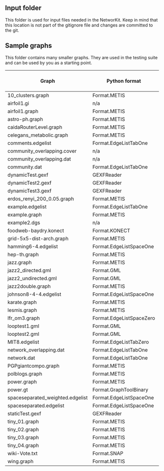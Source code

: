 ## Input folder

This folder is used for input files needed in the NetworKit. Keep in mind that this location is not part of the gitignore file and changes are committed to the git.

## Sample graphs

This folder contains many smaller graphs. They are used in the testing suite and can be used by you as a starting point.

| Graph                            | Python format           | Cpp Reader              | Filesize (in byte) | Number of Nodes | Number of Edges | Directed | Weighted | Weblink |
|----------------------------------|-------------------------|-------------------------|--------------------|-----------------|-----------------|----------|----------|---------|
| 10_clusters.graph                | Format.METIS            | METISGraphReader        | 3                  | 100             | 556             | FALSE    | FALSE    | n/a     |
| airfoil1.gi                      | n/a                     | DibapGraphReader        | 149370             | 4253            | 12289           | FALSE    | FALSE    | n/a     |
| airfoil1.graph                   | Format.METIS            | METISGraphReader        | 116538             | 4253            | 12289           | n/a      | n/a      | n/a     |
| astro-ph.graph                   | Format.METIS            | METISGraphReader        | 1259548            | 16706           | 121251          | FALSE    | FALSE    | n/a     |
| caidaRouterLevel.graph           | Format.METIS            | METISGraphReader        | 7490360            | 192244          | 609066          | FALSE    | FALSE    | n/a     |
| celegans_metabolic.graph         | Format.METIS            | METISGraphReader        | 16015              | 453             | 2025            | FALSE    | FALSE    | n/a     |
| comments.edgelist                | Format.EdgeListTabOne   | EdgeListReader          | 127                | 10              | 10              | FALSE    | FALSE    | n/a     |
| community_overlapping.cover      | n/a                     | CoverReader             | 61                 | n/a             | n/a             | n/a      | n/a      | n/a     |
| community_overlapping.dat        | n/a                     | EdgeListCoverReader     | 83                 | n/a             | n/a             | n/a      | n/a      | n/a     |
| community.dat                    | Format.EdgeListTabOne   | EdgeListPartitionReader | 61                 | 10              | 9               | FALSE    | FALSE    | n/a     |
| dynamicTest.gexf                 | GEXFReader              | n/a                     | 2677               | n/a             | n/a             | n/a      | n/a      | n/a     |
| dynamicTest2.gexf                | GEXFReader              | n/a                     | 74818              | n/a             | n/a             | n/a      | n/a      | n/a     |
| dynamicTest3.gexf                | GEXFReader              | n/a                     | 921                | n/a             | n/a             | n/a      | n/a      | n/a     |
| erdos_renyi_200_0.05.graph       | Format.METIS            | METISGraphReader        | 7                  | 200             | 1002            | FALSE    | FALSE    | n/a     |
| example.edgelist                 | Format.EdgeListTabOne   | EdgeListReader          | 85                 | 10              | 10              | FALSE    | FALSE    | n/a     |
| example.graph                    | Format.METIS            | METISGraphReader        | 16                 | 4               | 2               | FALSE    | FALSE    | n/a     |
| example2.dgs                     | n/a                     | DGSReader               | 161                | n/a             | n/a             | n/a      | n/a      | n/a     |
| foodweb-baydry.konect            | Format.KONECT           | KONECTGraphReader       | 42847              | 128             | 2137            | TRUE     | TRUE     | n/a     |
| grid-5x5-dist-arch.graph         | Format.METIS            | METISGraphReader        | 218                | 25              | 40              | FALSE    | FALSE    | n/a     |
| hamming6-4.edgelist              | Format.EdgeListSpaceOne | EdgeListReader          | 4088               | 64              | 704             | FALSE    | FALSE    | n/a     |
| hep-th.graph                     | Format.METIS            | METISGraphReader        | 157814             | 8361            | 15751           | FALSE    | FALSE    | n/a     |
| jazz.graph                       | Format.METIS            | METISGraphReader        | 19445              | 198             | 2742            | FALSE    | FALSE    | n/a     |
| jazz2_directed.gml               | Format.GML              | GMLGraphReader          | 289                | 5               | 4               | TRUE     | FALSE    | n/a     |
| jazz2_undirected.gml             | Format.GML              | GMLGraphReader          | 276                | 5               | 4               | FALSE    | FALSE    | n/a     |
| jazz2double.graph                | Format.METIS            | METISGraphReader        | 58                 | 5               | 3               | FALSE    | TRUE     | n/a     |
| johnson8-4-4.edgelist            | Format.EdgeListSpaceOne | EdgeListReader          | 10716              | 70              | 1855            | FALSE    | FALSE    | n/a     |
| karate.graph                     | Format.METIS            | METISGraphReader        | 450                | 34              | 78              | FALSE    | FALSE    | n/a     |
| lesmis.graph                     | Format.METIS            | METISGraphReader        | 2630               | 77              | 254             | FALSE    | TRUE     | n/a     |
| lfr_om3.graph                    | Format.EdgeListSpaceZero| EdgeListReader          | 364                | 2000            | 39786           | FALSE    | FALSE    | n/a     |
| looptest1.gml                    | Format.GML              | GMLGraphReader          | 676                | 9               | 12              | FALSE    | FALSE    | n/a     |
| looptest2.gml                    | Format.GML              | GMLGraphReader          | 754                | 9               | 14              | FALSE    | FALSE    | n/a     |
| MIT8.edgelist                    | Format.EdgeListTabZero  | EdgeListReader          | 2425755            | 6440            | 251252          | FALSE    | FALSE    | n/a     |
| network_overlapping.dat          | Format.EdgeListTabOne   | EdgeListReader          | 148                | 10              | 17              | FALSE    | FALSE    | n/a     |
| network.dat                      | Format.EdgeListTabOne   | EdgeListReader          | 96                 | 10              | 10              | FALSE    | FALSE    | n/a     |
| PGPgiantcompo.graph              | Format.METIS            | METISGraphReader        | 249406             | 10680           | 24316           | FALSE    | FALSE    | n/a     |
| polblogs.graph                   | Format.METIS            | METISGraphReader        | 143808             | 1490            | 16715           | FALSE    | FALSE    | n/a     |
| power.graph                      | Format.METIS            | METISGraphReader        | 67968              | 4941            | 6594            | FALSE    | FALSE    | n/a     |
| power.gt                         | Format.GraphToolBinary  | GraphToolBinaryReader   | 172599             | 4941            | 6594            | FALSE    | FALSE    | n/a     |
| spaceseparated_weighted.edgelist | Format.EdgeListSpaceOne | EdgeListReader          | 17                 | 3               | 3               | FALSE    | TRUE     | n/a     |
| spaceseparated.edgelist          | Format.EdgeListSpaceOne | EdgeListReader          | 86                 | 10              | 10              | FALSE    | FALSE    | n/a     |
| staticTest.gexf                  | GEXFReader              | n/a                     | 141043             | n/a             | n/a             | n/a      | n/a      | n/a     |
| tiny_01.graph                    | Format.METIS            | METISGraphReader        | 558                | 7               | 11              | FALSE    | FALSE    | n/a     |
| tiny_02.graph                    | Format.METIS            | METISGraphReader        | 995                | 7               | 11              | FALSE    | TRUE     | n/a     |
| tiny_03.graph                    | Format.METIS            | METISGraphReader        | 1047               | 7               | 11              | FALSE    | TRUE     | n/a     |
| tiny_04.graph                    | Format.METIS            | METISGraphReader        | 1226               | 7               | 11              | FALSE    | FALSE    | n/a     |
| wiki-Vote.txt                    | Format.SNAP             | SNAPGraphReader         | 1095061            | 7115            | 100762          | FALSE    | FALSE    | n/a     |
| wing.graph                       | Format.METIS            | METISGraphReader        | 1482391            | 62032           | 121544          | FALSE    | FALSE    | n/a     |

